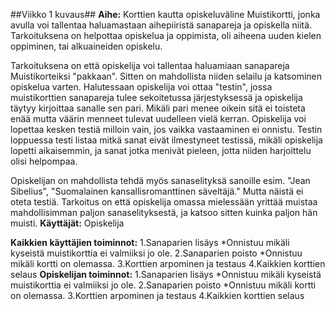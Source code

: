 ##Viikko 1 kuvaus##
**Aihe:**
Korttien kautta opiskeluväline Muistikortti, jonka avulla voi tallentaa haluamastaan aihepiiristä sanapareja ja opiskella niitä.
Tarkoituksena on helpottaa opiskelua ja oppimista, oli aiheena uuden kielen oppiminen, tai alkuaineiden opiskelu.

Tarkoituksena on että opiskelija voi tallentaa haluamiaan sanapareja Muistikorteiksi "pakkaan". Sitten on mahdollista niiden selailu ja katsominen opiskelua varten. Halutessaan opiskelija voi ottaa "testin", jossa muistikorttien sanapareja tulee sekoitetussa järjestyksessä ja opiskelija täytyy kirjoittaa sanalle sen pari. Mikäli pari menee oikein sitä ei toisteta enää mutta väärin menneet tulevat uudelleen vielä kerran. Opiskelija voi lopettaa kesken testiä milloin vain, jos vaikka vastaaminen ei onnistu. Testin loppuessa testi listaa mitkä sanat eivät ilmestyneet testissä, mikäli opiskelija lopetti aikaisemmin, ja sanat jotka menivät pieleen, jotta niiden harjoittelu olisi helpompaa.

Opiskelijan on mahdollista tehdä myös sanaselityksä sanoille esim. "Jean Sibelius", "Suomalainen kansallisromanttinen säveltäjä." Mutta näistä ei oteta testiä. Tarkoitus on että opiskelija omassa mielessään yrittää muistaa mahdollisimman paljon sanaselityksestä, ja katsoo sitten kuinka paljon hän muisti.
**Käyttäjät:**
Opiskelija

**Kaikkien käyttäjien toiminnot:**
1.Sanaparien lisäys
	*Onnistuu mikäli kyseistä muistikorttia ei valmiiksi jo ole.
2.Sanaparien poisto
	*Onnistuu mikäli kortti on olemassa.
3.Korttien arpominen ja testaus
4.Kaikkien korttien selaus
**Opiskelijan toiminnot:**
1.Sanaparien lisäys
	*Onnistuu mikäli kyseistä muistikorttia ei valmiiksi jo ole.
2.Sanaparien poisto
	*Onnistuu mikäli kortti on olemassa.
3.Korttien arpominen ja testaus
4.Kaikkien korttien selaus

